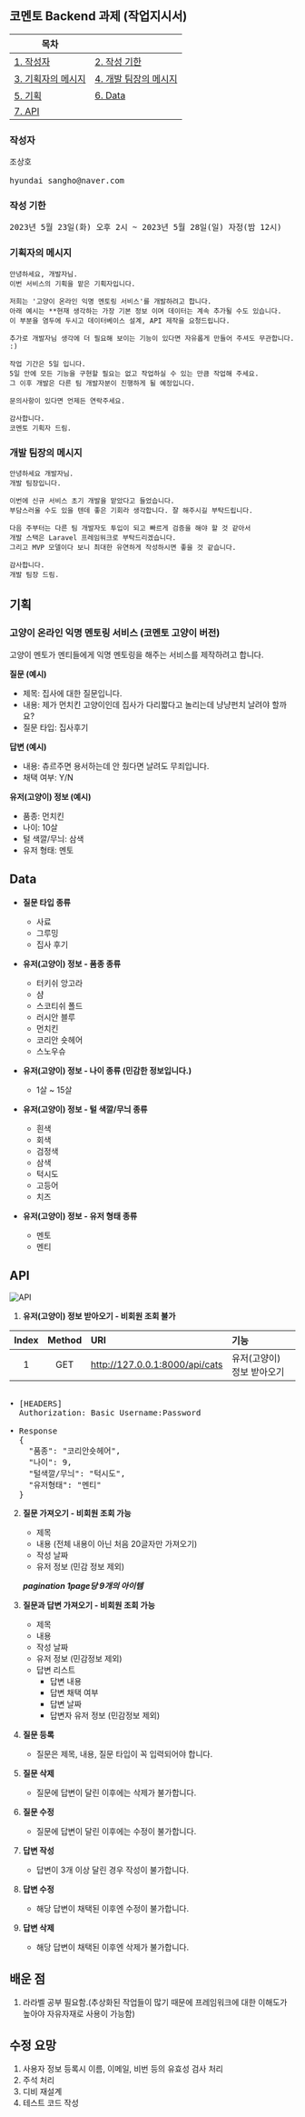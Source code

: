 ## 코멘토 Backend 과제 (작업지시서)

| 목차                                   |                                              |
| -------------------------------------- | -------------------------------------------- |
| [1. 작성자](#작성자)                   | [2. 작성 기한](#작성-기한)                   |
| [3. 기획자의 메시지](#기획자의-메시지) | [4. 개발 팀장의 메시지](#개발-팀장의-메시지) |
| [5. 기획](#기획)                       | [6. Data](#Data)                             |
| [7. API](#API)                         |                                              |

### 작성자

<pre>
조상호

hyundai_sangho@naver.com
</pre>

### 작성 기한

<pre>
2023년 5월 23일(화) 오후 2시 ~ 2023년 5월 28일(일) 자정(밤 12시)
</pre>

### 기획자의 메시지

```
안녕하세요, 개발자님.
이번 서비스의 기획을 맡은 기획자입니다.

저희는 '고양이 온라인 익명 멘토링 서비스'를 개발하려고 합니다.
아래 예시는 **현재 생각하는 가장 기본 정보 이며 데이터는 계속 추가될 수도 있습니다.
이 부분을 염두에 두시고 데이터베이스 설계, API 제작을 요청드립니다.

추가로 개발자님 생각에 더 필요해 보이는 기능이 있다면 자유롭게 만들어 주셔도 무관합니다. :)

작업 기간은 5일 입니다.
5일 안에 모든 기능을 구현할 필요는 없고 작업하실 수 있는 만큼 작업해 주세요.
그 이후 개발은 다른 팀 개발자분이 진행하게 될 예정입니다.

문의사항이 있다면 언제든 연락주세요.

감사합니다.
코멘토 기획자 드림.
```

### 개발 팀장의 메시지

```
안녕하세요 개발자님.
개발 팀장입니다.

이번에 신규 서비스 초기 개발을 맡았다고 들었습니다.
부담스러울 수도 있을 텐데 좋은 기회라 생각합니다. 잘 해주시길 부탁드립니다.

다음 주부터는 다른 팀 개발자도 투입이 되고 빠르게 검증을 해야 할 것 같아서
개발 스택은 Laravel 프레임워크로 부탁드리겠습니다.
그리고 MVP 모델이다 보니 최대한 유연하게 작성하시면 좋을 것 같습니다.

감사합니다.
개발 팀장 드림.
```

## 기획

### 고양이 온라인 익명 멘토링 서비스 (코멘토 고양이 버전)

고양이 멘토가 멘티들에게 익명 멘토링을 해주는 서비스를 제작하려고 합니다.

**질문 (예시)**

-   제목: 집사에 대한 질문입니다.
-   내용: 제가 먼치킨 고양이인데 집사가 다리짧다고 놀리는데 냥냥펀치 날려야 할까요?
-   질문 타입: 집사후기

**답변 (예시)**

-   내용: 츄르주면 용서하는데 안 줬다면 날려도 무죄입니다.
-   채택 여부: Y/N

**유저(고양이) 정보 (예시)**

-   품종: 먼치킨
-   나이: 10살
-   털 색깔/무늬: 삼색
-   유저 형태: 멘토

## Data

-   **질문 타입 종류**

    -   사료
    -   그루밍
    -   집사 후기

-   **유저(고양이) 정보 - 품종 종류**

    -   터키쉬 앙고라
    -   샴
    -   스코티쉬 폴드
    -   러시안 블루
    -   먼치킨
    -   코리안 숏헤어
    -   스노우슈

-   **유저(고양이) 정보 - 나이 종류 (민감한 정보입니다.)**

    -   1살 ~ 15살

-   **유저(고양이) 정보 - 털 색깔/무늬 종류**

    -   흰색
    -   회색
    -   검정색
    -   삼색
    -   턱시도
    -   고등어
    -   치즈

-   **유저(고양이) 정보 - 유저 형태 종류**
    -   멘토
    -   멘티

## API

![API](screenshot/api.png)

1. **유저(고양이) 정보 받아오기 - 비회원 조회 불가**

| Index | Method | URI                            | 기능                       |
| :---: | :----: | :----------------------------- | :------------------------- |
|   1   |  GET   | http://127.0.0.1:8000/api/cats | 유저(고양이) 정보 받아오기 |

<pre>

• [HEADERS]
  Authorization: Basic Username:Password

• Response
  {
    "품종": "코리안숏헤어",
    "나이": 9,
    "털색깔/무늬": "턱시도",
    "유저형태": "멘티"
  }
</pre>

2. **질문 가져오기 - 비회원 조회 가능**

    - 제목
    - 내용 (전체 내용이 아닌 처음 20글자만 가져오기)
    - 작성 날짜
    - 유저 정보 (민감 정보 제외)

    **_pagination 1page당 9개의 아이템_**

3. **질문과 답변 가져오기 - 비회원 조회 가능**
    - 제목
    - 내용
    - 작성 날짜
    - 유저 정보 (민감정보 제외)
    - 답변 리스트
        - 답변 내용
        - 답변 채택 여부
        - 답변 날짜
        - 답변자 유저 정보 (민감정보 제외)
4. **질문 등록**
    - 질문은 제목, 내용, 질문 타입이 꼭 입력되어야 합니다.
5. **질문 삭제**
    - 질문에 답변이 달린 이후에는 삭제가 불가합니다.
6. **질문 수정**
    - 질문에 답변이 달린 이후에는 수정이 불가합니다.
7. **답변 작성**
    - 답변이 3개 이상 달린 경우 작성이 불가합니다.
8. **답변 수정**
    - 해당 답변이 채택된 이후엔 수정이 불가합니다.
9. **답변 삭제**
    - 해당 답변이 채택된 이후엔 삭제가 불가합니다.

## 배운 점

1. 라라벨 공부 필요함.(추상화된 작업들이 많기 때문에 프레임워크에 대한 이해도가 높아야 자유자재로 사용이 가능함)

## 수정 요망

1. 사용자 정보 등록시 이름, 이메일, 비번 등의 유효성 검사 처리
2. 주석 처리
3. 디비 재설계
4. 테스트 코드 작성

<!-- ## 과제 순서

1. 라라벨 프로젝트 만들기

2. API 만들기

3. POSTMAN 작동 움짤 GIF 만들기, 유튜브 영상 만들기

4. 깃헙 프라이빗 레포 개설 후 콜라보레이터로 comentDev 추가

5. 지원 동기, 깃헙 URL 메일로 전송(담당자: jaehyeong.choi@comento.kr) -->

<!-- ## API

1. 유저(고양이) 정보 받아오기 - 비회원 조회 불가

| Index | Method | URI                            | 기능                       |
| :---: | :----: | :----------------------------- | :------------------------- |
|   1   |  GET   | http://127.0.0.1:8000/api/cats | 유저(고양이) 정보 받아오기 |

<pre>
• Request (Body)
  {
    "userUniqueId": "1239420042",
  }

• Response
  {
    품종 : "러시안 블루",
    나이 : "2",
    털색깔/무늬: "회색",
    유저형태: "멘토"
  }
</pre>

2. 질문 가져오기 - 비회원 조회 가능

| Index | Method | End Point               | 기능          |
| :---: | :----: | :---------------------- | :------------ |
|   2   |  GET   | /cats?question=y&page=1 | 질문 가져오기 |

<pre>
• Response
  {
    제목 : "집사에 대한 질문입니다.",
    내용 : "제가 먼치킨 고양이인데 집사가 다리짧다고 놀리는데 냥냥펀치 날려야 할까요?",
    작성날짜: "2023-05-28",
    유저정보: {"품종" => "먼치킨", "털색깔/무늬"=> "회색", "유저형태"=> "멘토"}
  }
</pre>

3. 질문과 답변 가져오기 - 비회원 조회 가능

| Index | Method | End Point                        | 기능                 |
| :---: | :----: | :------------------------------- | :------------------- |
|   3   |  GET   | /cats?question=y&answer=y&page=1 | 질문과 답변 가져오기 |

<pre>
• Response
  {
    제목 : "집사에 대한 질문입니다.",
    내용 : "제가 먼치킨 고양이인데 집사가 다리짧다고 놀리는데 냥냥펀치 날려야 할까요?",
    작성날짜: "2023-05-28",
    유저정보: ["품종" => "먼치킨", "털색깔/무늬"=> "회색", "유저형태"=> "멘토"]
    답변리스트: {
        "답변내용" => "츄르주면 용서하는데 안 줬다면 날려도 무죄입니다.",
        "답변채택여부" => "N",
        "답변날짜" => "2022-05-28",
        "답변자유저정보" => {"품종" => "먼치킨", "털색깔/무늬"=> "회색", "유저형태"=> "멘토"}
    }
  }
</pre>

4. 질문 등록

| Index | Method | End Point | 기능      |
| :---: | :----: | :-------- | :-------- |
|   4   |  POST  | /cats.php | 질문 등록 |

<pre>
• Request (Body)
  {
    "제목": "집사에 대한 질문입니다.",
    "내용": "제가 먼치킨 고양이인데 집사가 다리짧다고 놀리는데 냥냥펀치 날려야 할까요?",
    "질문타입": "집사후기"
  }
</pre>

5. 질문 삭제

    - 질문에 답변이 달린 이후에는 삭제가 불가합니다.

6. 질문 수정

    - 질문에 답변이 달린 이후에는 수정이 불가합니다.

7. 답변 작성

    - 답변이 3개 이상 달린 경우 작성이 불가합니다.

8. 답변 수정

    - 해당 답변이 채택된 이후엔 수정이 불가합니다.

9. 답변 삭제

    - 해당 답변이 채택된 이후엔 삭제가 불가합니다.
 -->
